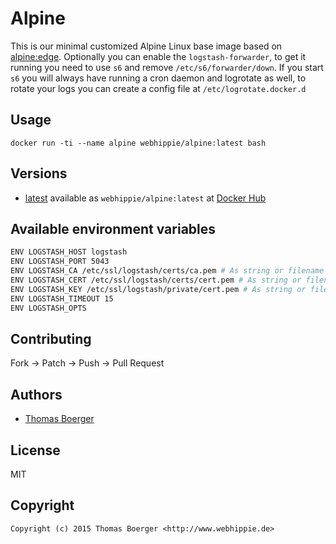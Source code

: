 # Alpine

This is our minimal customized Alpine Linux base image based on
[alpine:edge](https://registry.hub.docker.com/_/alpine/). Optionally you can
enable the ```logstash-forwarder```, to get it running you need to use ```s6```
and remove ```/etc/s6/forwarder/down```. If you start ```s6``` you will always
have running a cron daemon and logrotate as well, to rotate your logs you can
create a config file at ```/etc/logrotate.docker.d```


## Usage

```
docker run -ti --name alpine webhippie/alpine:latest bash
```


## Versions

* [latest](https://github.com/dockhippie/alpine/tree/master)
  available as ```webhippie/alpine:latest``` at
  [Docker Hub](https://registry.hub.docker.com/u/webhippie/alpine/)


## Available environment variables

```bash
ENV LOGSTASH_HOST logstash
ENV LOGSTASH_PORT 5043
ENV LOGSTASH_CA /etc/ssl/logstash/certs/ca.pem # As string or filename
ENV LOGSTASH_CERT /etc/ssl/logstash/certs/cert.pem # As string or filename
ENV LOGSTASH_KEY /etc/ssl/logstash/private/cert.pem # As string or filename
ENV LOGSTASH_TIMEOUT 15
ENV LOGSTASH_OPTS
```


## Contributing

Fork -> Patch -> Push -> Pull Request


## Authors

* [Thomas Boerger](https://github.com/tboerger)


## License

MIT


## Copyright

```
Copyright (c) 2015 Thomas Boerger <http://www.webhippie.de>
```

